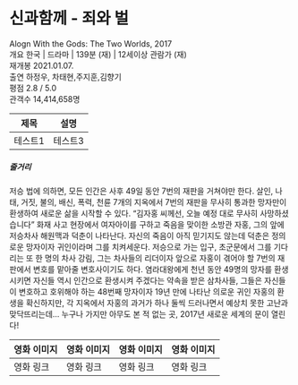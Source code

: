 # 신과함께 - 죄와 벌
Alogn With the Gods: The Two Worlds, 2017  
개요    한국 | 드라마 | 139분 (재) | 12세이상 관람가 (재)  
재개봉  2021.01.07.  
출연    하정우, 차태현,주지훈,김향기  
평점    2.8 / 5.0  
관객수  14,414,658명  

|제목|설명|
|------|---|
|테스트1|테스트3|  
  
##### 줄거리  
저승 법에 의하면, 모든 인간은 사후 49일 동안 7번의 재판을 거쳐야만 한다. 살인, 나태, 거짓, 불의, 배신, 폭력, 천륜 7개의 지옥에서 7번의 재판을 무사히 통과한 망자만이 환생하여 새로운 삶을 시작할 수 있다. “김자홍 씨께선, 오늘 예정 대로 무사히 사망하셨습니다” 화재 사고 현장에서 여자아이를 구하고 죽음을 맞이한 소방관 자홍, 그의 앞에 저승차사 해원맥과 덕춘이 나타난다. 자신의 죽음이 아직 믿기지도 않는데 덕춘은 정의로운 망자이자 귀인이라며 그를 치켜세운다. 저승으로 가는 입구, 초군문에서 그를 기다리는 또 한 명의 차사 강림, 그는 차사들의 리더이자 앞으로 자홍이 겪어야 할 7번의 재판에서 변호를 맡아줄 변호사이기도 하다. 염라대왕에게 천년 동안 49명의 망자를 환생시키면 자신들 역시 인간으로 환생시켜 주겠다는 약속을 받은 삼차사들, 그들은 자신들이 변호하고 호위해야 하는 48번째 망자이자 19년 만에 나타난 의로운 귀인 자홍의 환생을 확신하지만, 각 지옥에서 자홍의 과거가 하나 둘씩 드러나면서 예상치 못한 고난과 맞닥뜨리는데… 누구나 가지만 아무도 본 적 없는 곳, 2017년 새로운 세계의 문이 열린다!

|영화 이미지|영화 이미지|영화 이미지|영화 이미지|
|---|---|---|---|
|영화 링크|영화 링크|영화 링크|영화 링크|